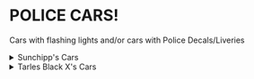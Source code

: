 # POLICE CARS!
Cars with flashing lights and/or cars with Police Decals/Liveries

<details>
  <summary>Sunchipp's Cars</summary>
  
  * 2007 Ford Crown Victoria
  * 2013 Dodge Charger Police
  * Sunchipp's Rat-Rod (Police Version)
</details>
<details>
<summary>Tarles Black X's Cars</summary>
  
  * Zartex
  * Driv3r-Miami-Cop
